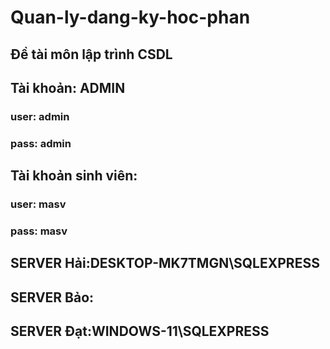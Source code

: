 # Quan-ly-dang-ky-hoc-phan
## Đề tài môn lập trình CSDL
## Tài khoản: ADMIN
### user: admin
### pass: admin
## Tài khoản sinh viên: 
### user: masv
### pass: masv

## SERVER Hải:DESKTOP-MK7TMGN\SQLEXPRESS
## SERVER Bảo:
## SERVER Đạt:WINDOWS-11\SQLEXPRESS

